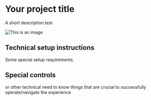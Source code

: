 # Your project title

A short description.test

![This is an image](/Documentationimages/img1.png)

## Technical setup instructions

Some special setup requirements. 

## Special controls 

or other technical need to know things that are crucial to successfully operate/navigate the experience
